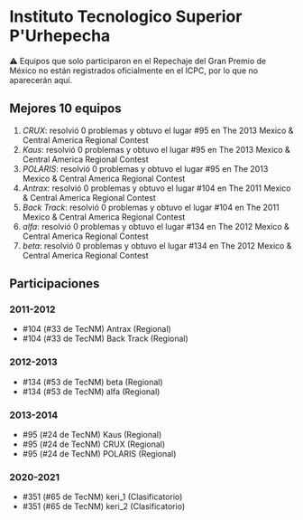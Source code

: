 # Instituto Tecnologico Superior P'Urhepecha

:warning: Equipos que solo participaron en el Repechaje del Gran Premio de México no están registrados oficialmente en el ICPC, por lo que no aparecerán aquí.

## Mejores 10 equipos

1. _CRUX_: resolvió 0 problemas y obtuvo el lugar #95 en The 2013 Mexico & Central America Regional Contest
1. _Kaus_: resolvió 0 problemas y obtuvo el lugar #95 en The 2013 Mexico & Central America Regional Contest
1. _POLARIS_: resolvió 0 problemas y obtuvo el lugar #95 en The 2013 Mexico & Central America Regional Contest
1. _Antrax_: resolvió 0 problemas y obtuvo el lugar #104 en The 2011 Mexico & Central America Regional Contest
1. _Back Track_: resolvió 0 problemas y obtuvo el lugar #104 en The 2011 Mexico & Central America Regional Contest
1. _alfa_: resolvió 0 problemas y obtuvo el lugar #134 en The 2012 Mexico & Central America Regional Contest
1. _beta_: resolvió 0 problemas y obtuvo el lugar #134 en The 2012 Mexico & Central America Regional Contest

## Participaciones

### 2011-2012

- #104 (#33 de TecNM) Antrax (Regional)
- #104 (#33 de TecNM) Back Track (Regional)

### 2012-2013

- #134 (#53 de TecNM) beta (Regional)
- #134 (#53 de TecNM) alfa (Regional)

### 2013-2014

- #95 (#24 de TecNM) Kaus (Regional)
- #95 (#24 de TecNM) CRUX (Regional)
- #95 (#24 de TecNM) POLARIS (Regional)

### 2020-2021

- #351 (#65 de TecNM) keri_1 (Clasificatorio)
- #351 (#65 de TecNM) keri_2 (Clasificatorio)



